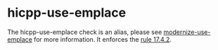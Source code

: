 # hicpp-use-emplace

The <span class="title-ref">hicpp-use-emplace</span> check is an alias,
please see [modernize-use-emplace](modernize-use-emplace.html) for more
information. It enforces the
[rule 17.4.2](http://www.codingstandard.com/rule/17-4-2-use-api-calls-that-construct-objects-in-place/).
